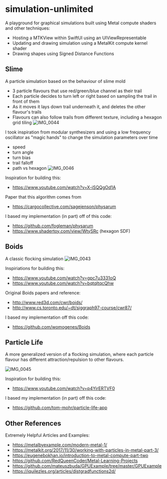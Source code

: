 # simulation-unlimited
A playground for graphical simulations built using Metal compute shaders and other techniques:
- Hosting a MTKView within SwiftUI using an UIViewRepresentable
- Updating and drawing simulation using a MetalKit compute kernel shader
- Drawing shapes using Signed Distance Functions

## Slime

A particle simulation based on the behaviour of slime mold
- 3 particle flavours that use red/green/blue channel as their trail
- Each particle decides to turn left or right based on sampling the trail in front of them
- As it moves it lays down trail underneath it, and deletes the other flavour's trails
- Flavours can also follow trails from different texture, including a hexagon grid tiling 
![IMG_0044](https://github.com/robertwaltham/simulation-unlimited/assets/438673/39251722-ef12-407f-a599-df94acfd75e1)

I took inspiration from modular synthesizers and using a low frequency oscillator as "magic hands" to change the simulation parameters over time
- speed
- turn angle
- turn bias
- trail falloff
- path vs hexagon 
![IMG_0046](https://github.com/robertwaltham/simulation-unlimited/assets/438673/67c5c6ef-1a49-4d09-8c10-5af197b142df)


Inspiration for building this:
- https://www.youtube.com/watch?v=X-iSQQgOd1A

Paper that this algorithm comes from
- https://cargocollective.com/sagejenson/physarum

I based my implementation (in part) off of this code:
- https://github.com/fogleman/physarum
- https://www.shadertoy.com/view/WtySRc (hexagon SDF)

## Boids

A classic flocking simulation
![IMG_0043](https://github.com/robertwaltham/simulation-unlimited/assets/438673/9110b189-cd09-45bc-b432-20b56434729f)

Inspiriations for building this:
- https://www.youtube.com/watch?v=gpc7u3331oQ
- https://www.youtube.com/watch?v=bqtqltqcQhw

Original Boids papers and reference:
- http://www.red3d.com/cwr/boids/
- http://www.cs.toronto.edu/~dt/siggraph97-course/cwr87/

I based my implementation off this code:
- https://github.com/womogenes/Boids

## Particle Life

A more generalized version of a flocking simulation, where each particle flavour has different attraction/repulsion to other flavours.

![IMG_0045](https://github.com/robertwaltham/simulation-unlimited/assets/438673/558c13d5-a2bc-4206-a172-c4ed40e24a7f)

Inspiration for building this:
- https://www.youtube.com/watch?v=p4YirERTVF0

I based my implementation (in part) off this code:
- https://github.com/tom-mohr/particle-life-app

## Other References

Extremely Helpful Articles and Examples:
- https://metalbyexample.com/modern-metal-1/
- https://metalkit.org/2017/11/30/working-with-particles-in-metal-part-3/
- https://eugenebokhan.io/introduction-to-metal-compute-part-two
- https://github.com/RedQueenCoder/Metal-Learning-Projects
- https://github.com/mateuszbuda/GPUExample/tree/master/GPUExample
- https://iquilezles.org/articles/distgradfunctions2d/




